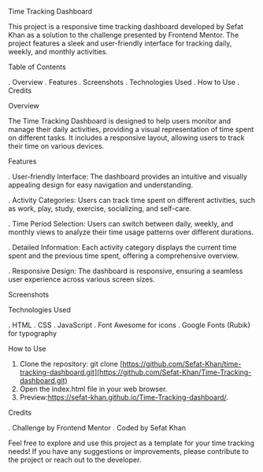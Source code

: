 Time Tracking Dashboard

This project is a responsive time tracking dashboard developed by Sefat Khan as a solution to the challenge presented by Frontend Mentor. The project features a sleek and user-friendly interface for tracking daily, weekly, and monthly activities.

Table of Contents

. Overview
. Features
. Screenshots
. Technologies Used
. How to Use
. Credits

Overview

The Time Tracking Dashboard is designed to help users monitor and manage their daily activities, providing a visual representation of time spent on different tasks. It includes a responsive layout, allowing users to track their time on various devices.

Features

. User-friendly Interface: The dashboard provides an intuitive and visually appealing design for easy navigation and 
  understanding.

. Activity Categories: Users can track time spent on different activities, such as work, play, study, exercise, socializing, 
  and self-care.

. Time Period Selection: Users can switch between daily, weekly, and monthly views to analyze their time usage patterns over 
  different durations.

. Detailed Information: Each activity category displays the current time spent and the previous time spent, offering a 
  comprehensive overview.

. Responsive Design: The dashboard is responsive, ensuring a seamless user experience across various screen sizes.

Screenshots

Technologies Used

. HTML
. CSS
. JavaScript
. Font Awesome for icons
. Google Fonts (Rubik) for typography

How to Use

1. Clone the repository: git clone [https://github.com/Sefat-Khan/time-tracking-dashboard.git](https://github.com/Sefat-Khan/Time-Tracking-dashboard.git)
2. Open the index.html file in your web browser.
3. Preview:https://sefat-khan.github.io/Time-Tracking-dashboard/.

Credits

. Challenge by Frontend Mentor
. Coded by Sefat Khan

Feel free to explore and use this project as a template for your time tracking needs! If you have any suggestions or improvements, please contribute to the project or reach out to the developer.
